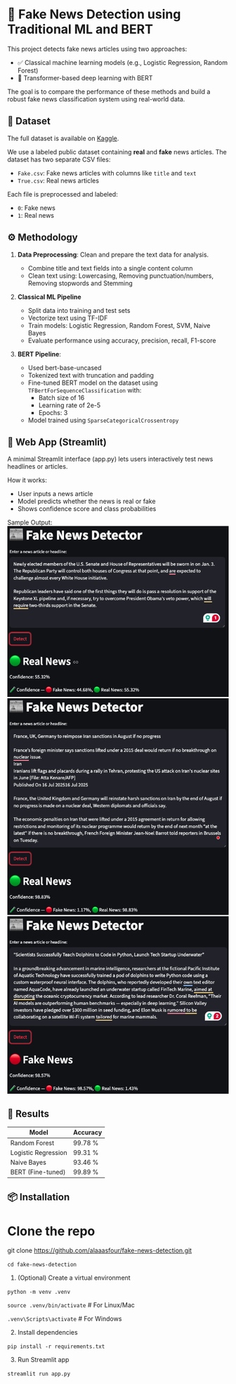 # 📰 Fake News Detection using Traditional ML and BERT
This project detects fake news articles using two approaches:
- ✅ Classical machine learning models (e.g., Logistic Regression, Random Forest)
- 🤖 Transformer-based deep learning with BERT

The goal is to compare the performance of these methods and build a robust fake news classification system using real-world data.

## 📁 Dataset

The full dataset is available on [Kaggle](https://www.kaggle.com/datasets/clmentbisaillon/fake-and-real-news-dataset).

We use a labeled public dataset containing **real** and **fake** news articles. The dataset has two separate CSV files:
- `Fake.csv`: Fake news articles with columns like `title` and `text`
- `True.csv`: Real news articles


Each file is preprocessed and labeled:
- `0`: Fake news
- `1`: Real news
## ⚙️ Methodology
1. **Data Preprocessing**: Clean and prepare the text data for analysis.
   - Combine title and text fields into a single content column
   - Clean text using: Lowercasing, Removing punctuation/numbers, Removing stopwords and Stemming
2. **Classical ML Pipeline**
    - Split data into training and test sets
    - Vectorize text using TF-IDF
    - Train models: Logistic Regression, Random Forest, SVM, Naive Bayes
    - Evaluate performance using accuracy, precision, recall, F1-score

3. **BERT Pipeline**:
    - Used bert-base-uncased
    - Tokenized text with truncation and padding
    - Fine-tuned BERT model on the dataset using `TFBertForSequenceClassification` with:
        - Batch size of 16
        - Learning rate of 2e-5
        - Epochs: 3
    - Model trained using `SparseCategoricalCrossentropy`

## 🚀 Web App (Streamlit)
A minimal Streamlit interface (app.py) lets users interactively test news headlines or articles.

How it works:
- User inputs a news article
- Model predicts whether the news is real or fake
- Shows confidence score and class probabilities

Sample Output:
![fnd1.png](screenshots/fnd1.png)
![fnd2.png](screenshots/fnd2.png)
![fnd3.png](screenshots/fnd3.png)

## 🧪 Results
| Model               | Accuracy |
|---------------------|----------|
| Random Forest       | 99.78 %  | 
| Logistic Regression | 99.31 %  |
| Naive Bayes         | 93.46 %  |
| BERT (Fine-tuned)   | 99.89 %  |

## 📦 Installation
# Clone the repo
git clone https://github.com/alaaasfour/fake-news-detection.git

`cd fake-news-detection`

1. (Optional) Create a virtual environment

`python -m venv .venv`

`source .venv/bin/activate`  # For Linux/Mac

`.venv\Scripts\activate`     # For Windows

2. Install dependencies

`pip install -r requirements.txt`

3. Run Streamlit app

`streamlit run app.py`
